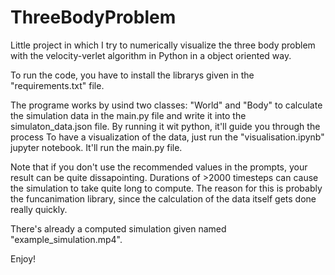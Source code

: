 # ThreeBodyProblem
Little project in which I try to numerically visualize the three body problem with the velocity-verlet algorithm in Python in a object oriented way.

To run the code, you have to install the librarys given in the "requirements.txt" file. 

The programe works by usind two classes: "World" and "Body" to calculate the simulation data in the main.py file and write it into the simulaton_data.json file. By running it wit python, it'll guide you through the process
To have a visualization of the data, just run the "visualisation.ipynb" jupyter notebook. It'll run the main.py file.

Note that if you don't use the recommended values in the prompts, your result can be quite dissapointing. 
Durations of >2000 timesteps can cause the simulation to take quite long to compute. The reason for this is probably the funcanimation library, since the calculation of the data itself gets done really quickly.

There's already a computed simulation given named "example_simulation.mp4".

Enjoy!


